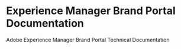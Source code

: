 
# Experience Manager Brand Portal Documentation

Adobe Experience Manager Brand Portal Technical Documentation
